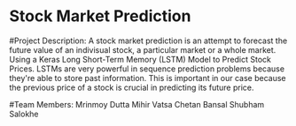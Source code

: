 # Stock Market Prediction
#Project Description:
A stock market prediction is an attempt to forecast the future value of an indivisual stock, a particular market or a whole market. Using a Keras Long Short-Term Memory (LSTM) Model to Predict Stock Prices. LSTMs are very powerful in sequence prediction problems because they're able to store past information. This is important in our case because the previous price of a stock is crucial in predicting its future price.

#Team Members:
Mrinmoy Dutta
Mihir Vatsa
Chetan Bansal
Shubham Salokhe
